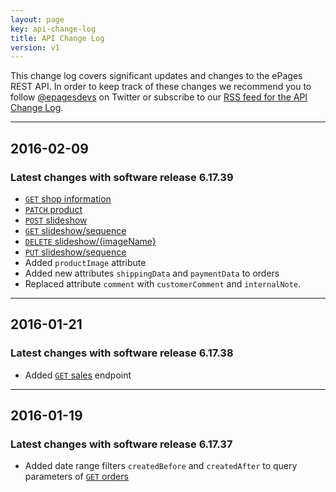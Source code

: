 ```yaml
---
layout: page
key: api-change-log
title: API Change Log
version: v1
---
```


This change log covers significant updates and changes to the ePages REST API.
In order to keep track of these changes we recommend you to follow [@epagesdevs](https://twitter.com/epagesdevs) on Twitter or subscribe to our [RSS feed for the API Change Log](https://developer.epages.com/apps/feed.xml).

<hr>

## 2016-02-09

### Latest changes with software release 6.17.39

* [`GET` shop information](https://developer.epages.com/apps/api-reference/get-shops-shopid.html)
* [`PATCH` product](https://developer.epages.com/apps/api-reference/patch-shops-shopid-products-productid.html)
* [`POST` slideshow](https://developer.epages.com/apps/api-reference/post-shops-shopid-products-productid-slideshow.html)
* [`GET` slideshow/sequence](https://developer.epages.com/apps/api-reference/get-shops-shopid-products-productid-slideshow-sequence.html)
* [`DELETE` slideshow/{imageName}](https://developer.epages.com/apps/api-reference/delete-shops-shopid-products-productid-slideshow-imagename.html)
* [`PUT` slideshow/sequence](https://developer.epages.com/apps/api-reference/put-shops-shopid-products-productid-slideshow-sequence.html)
* Added `productImage` attribute
* Added new attributes `shippingData` and `paymentData` to orders
* Replaced attribute `comment` with `customerComment` and `internalNote`.

<hr>

## 2016-01-21

### Latest changes with software release 6.17.38

* Added [`GET` sales](https://developer.epages.com/apps/api-reference/get-shops-shopid-sales.html) endpoint

<hr>

## 2016-01-19

### Latest changes with software release 6.17.37

* Added date range filters `createdBefore` and `createdAfter` to query parameters of [`GET` orders](https://developer.epages.com/apps/api-reference/get-shops-shopid-orders.html#query-parameters)
